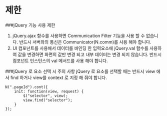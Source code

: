 제한
===
###jQuery 기능 사용 제한
1. jQuery.ajax 함수를 사용하면 Communication Filter 기능을  사용 할 수 없습니다. 반드시 서버와의 통신은  Communicator(N.comm)를 사용 해야 합니다.
2. UI 컴포넌트를 사용해서 데이터를 바인딩 한 입력요소에 jQuery.val 함수를 사용하여 값을 변경하면 화면의 값만 변경 되고 내부 데이터는 변경 되지 않습니다. 반드시 컴포넌트 인스턴스의 val 메서드를 사용 해야 합니다.

###jQuery 로 요소 선택 시 주의 사항
jQuery 로 요소를 선택할 때는 반드시 view 에서 find 하거나 view를 context 로 지정 해 줘야 합니다.
```
N(".pageId").cont({
	init: function(view, request) {
		$("selector", view);
		view.find("selector");
	}
});
```